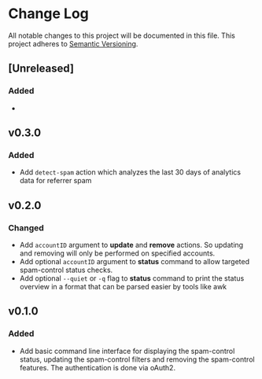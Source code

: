 # Change Log

All notable changes to this project will be documented in this file.
This project adheres to [Semantic Versioning](http://semver.org/).

## [Unreleased]

### Added
-

## v0.3.0

### Added

- Add `detect-spam` action which analyzes the last 30 days of analytics data for referrer spam

## v0.2.0

### Changed

- Add `accountID` argument to **update** and **remove** actions. So updating and removing will only be performed on specified accounts.
- Add optional `accountID` argument to **status** command to allow targeted spam-control status checks.
- Add optional `--quiet` or `-q` flag to **status** command to print the status overview in a format that can be parsed easier by tools like awk

## v0.1.0

### Added

- Add basic command line interface for displaying the spam-control status, updating the spam-control filters and removing the spam-control features. The authentication is done via oAuth2.
